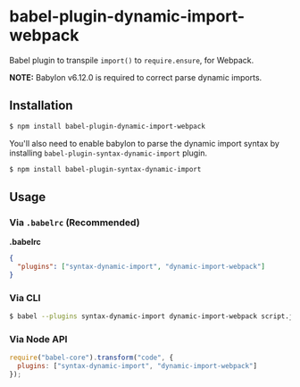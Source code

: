 # babel-plugin-dynamic-import-webpack

Babel plugin to transpile `import()` to `require.ensure`, for Webpack.

**NOTE:** Babylon v6.12.0 is required to correct parse dynamic imports.

## Installation

```sh
$ npm install babel-plugin-dynamic-import-webpack
```

You'll also need to enable babylon to parse the dynamic import syntax by installing `babel-plugin-syntax-dynamic-import` plugin.

```sh
$ npm install babel-plugin-syntax-dynamic-import
```

## Usage

### Via `.babelrc` (Recommended)

**.babelrc**

```json
{
  "plugins": ["syntax-dynamic-import", "dynamic-import-webpack"]
}
```

### Via CLI

```sh
$ babel --plugins syntax-dynamic-import dynamic-import-webpack script.js
```

### Via Node API

```javascript
require("babel-core").transform("code", {
  plugins: ["syntax-dynamic-import", "dynamic-import-webpack"]
});
```
